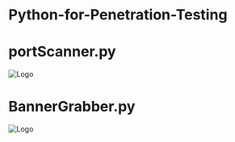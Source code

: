 # Python-for-Penetration-Testing

# portScanner.py
![Logo](https://user-images.githubusercontent.com/84318379/216892984-551a165e-ac50-4818-b882-d99d5f13dd7b.png)

# BannerGrabber.py
![Logo](https://user-images.githubusercontent.com/84318379/216893187-fd0c1a2c-d78a-4851-b639-f0536e9d1882.png)

